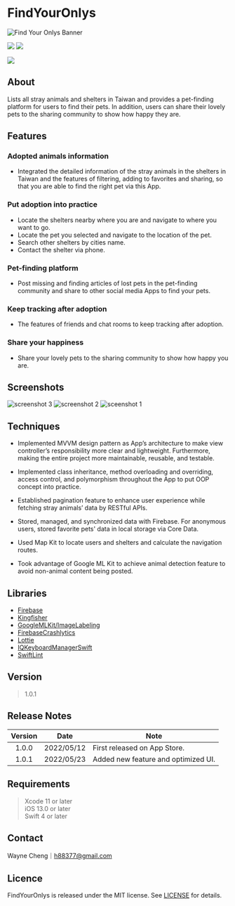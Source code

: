 # FindYourOnlys

![Find Your Onlys Banner](https://user-images.githubusercontent.com/66559497/170659460-254e0f4b-1414-46cc-8569-c316739458b4.png)

<p align="left">
    <img src="https://img.shields.io/badge/platform-iOS-lightgray">
    <img src="https://img.shields.io/badge/release-v1.0.1-green">
</p>

<p align="left">
    <a href="https://apps.apple.com/tw/app/findyouronlys/id1619734464">
    <img src="https://developer.apple.com/assets/elements/badges/download-on-the-app-store.svg"></a>
</p>

## About
Lists all stray animals and shelters in Taiwan and provides a pet-finding platform for users to find their pets.
In addition, users can share their lovely pets to the sharing community to show how happy they are.

## Features

### Adopted animals information

* Integrated the detailed information of the stray animals in the shelters in Taiwan and the features of filtering, adding to favorites and sharing, so that you are able to find the right pet via this App.

### Put adoption into practice

* Locate the shelters nearby where you are and navigate to where you want to go.
* Locate the pet you selected and navigate to the location of the pet.
* Search other shelters by cities name. 
* Contact the shelter via phone.

### Pet-finding platform

* Post missing and finding articles of lost pets in the pet-finding community and share to other social media Apps to find your pets.

### Keep tracking after adoption

* The features of friends and chat rooms to keep tracking after adoption.

### Share your happiness

* Share your lovely pets to the sharing community to show how happy you are.

## Screenshots

![screenshot 3](https://user-images.githubusercontent.com/66559497/170659605-9e255f77-8c2d-4652-bf53-80ccfa5eedf9.png)
![screenshot 2](https://user-images.githubusercontent.com/66559497/170659598-ac76398d-316c-46fa-9f2c-9ebd42f68d15.png)
![sceenshot 1](https://user-images.githubusercontent.com/66559497/170659585-b035e5e6-03d4-4c03-bc99-a3c826b012b0.png)

## Techniques
* Implemented MVVM design pattern as App’s architecture to make view controller’s responsibility more clear and lightweight. Furthermore, making the entire project more maintainable, reusable, and testable.

* Implemented class inheritance, method overloading and overriding, access control, and polymorphism throughout the App to put OOP concept into practice.

* Established pagination feature to enhance user experience while fetching stray animals’ data by RESTful APIs. 

* Stored, managed, and synchronized data with Firebase. For anonymous users, stored favorite pets' data in local storage via Core Data.

* Used Map Kit to locate users and shelters and calculate the navigation routes.

* Took advantage of Google ML Kit to achieve animal detection feature to avoid non-animal content being posted.

## Libraries
* [Firebase](https://github.com/firebase/firebase-ios-sdk)    
* [Kingfisher](https://github.com/onevcat/Kingfisher)     
* [GoogleMLKit/ImageLabeling](https://github.com/googlesamples/mlkit)      
* [FirebaseCrashlytics](https://github.com/firebase/firebase-ios-sdk)     
* [Lottie](https://github.com/airbnb/lottie-ios)  
* [IQKeyboardManagerSwift](https://github.com/hackiftekhar/IQKeyboardManager)  
* [SwiftLint](https://github.com/realm/SwiftLint) 

## Version
> 1.0.1  

## Release Notes
Version   | Date        | Note
:-------: | ----------- | ---------------------------------
1.0.0     | 2022/05/12  | First released on App Store.
1.0.1     | 2022/05/23  | Added new feature and optimized UI. 

## Requirements
> Xcode 11 or later  
> iOS 13.0 or later  
> Swift 4 or later

## Contact
Wayne Cheng｜h88377@gmail.com   

## Licence
FindYourOnlys is released under the MIT license. See [LICENSE](https://github.com/h88377/FindYourOnlys/blob/feature_refactor/LICENSE.md) for details.


